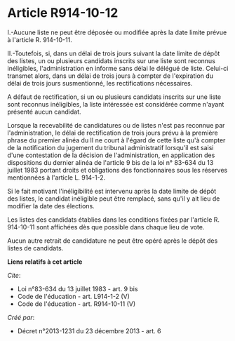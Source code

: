 # Article R914-10-12

I.-Aucune liste ne peut être déposée ou modifiée après la date limite prévue à l'article R. 914-10-11. 

II.-Toutefois, si, dans un délai de trois jours suivant la date limite de dépôt des listes, un ou plusieurs candidats
inscrits sur une liste sont reconnus inéligibles, l'administration en informe sans délai le délégué de liste. Celui-ci
transmet alors, dans un délai de trois jours à compter de l'expiration du délai de trois jours susmentionné, les
rectifications nécessaires. 

A défaut de rectification, si un ou plusieurs candidats inscrits sur une liste sont reconnus inéligibles, la liste intéressée
est considérée comme n'ayant présenté aucun candidat. 

Lorsque la recevabilité de candidatures ou de listes n'est pas reconnue par l'administration, le délai de rectification de
trois jours prévu à la première phrase du premier alinéa du II ne court à l'égard de cette liste qu'à compter de la
notification du jugement du tribunal administratif lorsqu'il est saisi d'une contestation de la décision de l'administration,
en application des dispositions du dernier alinéa de l'article 9 bis de la loi n° 83-634 du 13 juillet 1983 portant droits et
obligations des fonctionnaires sous les réserves mentionnées à l'article L. 914-1-2. 

Si le fait motivant l'inéligibilité est intervenu après la date limite de dépôt des listes, le candidat inéligible peut être
remplacé, sans qu'il y ait lieu de modifier la date des élections. 

Les listes des candidats établies dans les conditions fixées par l'article R. 914-10-11 sont affichées dès que possible dans
chaque lieu de vote. 

Aucun autre retrait de candidature ne peut être opéré après le dépôt des listes de candidats.

**Liens relatifs à cet article**

_Cite_:

  - Loi n°83-634 du 13 juillet 1983 - art. 9 bis
  - Code de l'éducation - art. L914-1-2 (V)
  - Code de l'éducation - art. R914-10-11 (V)

_Créé par_:

  - Décret n°2013-1231 du 23 décembre 2013 - art. 6
